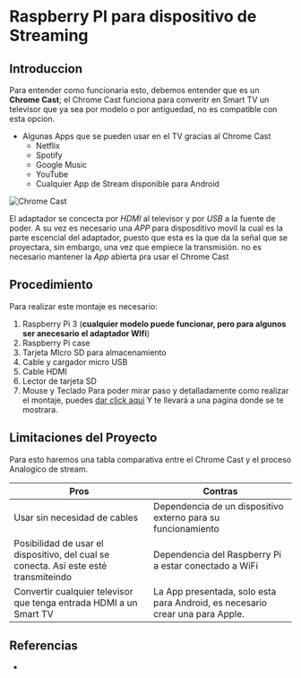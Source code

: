 # Raspberry PI para dispositivo de Streaming

## Introduccion

Para entender como funcionaria esto, debemos entender que es un **Chrome Cast**; el Chrome Cast funciona para converitr en Smart TV un televisor que ya sea por modelo o por antiguedad, no es compatible con esta opcion. 
* Algunas Apps que se pueden usar en el TV gracias al Chrome Cast 
  *  Netflix 
  *  Spotify
  *  Google Music
  *  YouTube
  *  Cualquier  App de Stream disponible para Android
 
   
      
 ![Chrome Cast](https://www.alkosto.com/medias/193575001371-001-750Wx750H?context=bWFzdGVyfGltYWdlc3wxMTExODl8aW1hZ2UvanBlZ3xpbWFnZXMvaDU3L2g2NS85NTQ0MzE3NzMwODQ2LmpwZ3w2YWJhZjAyNjFkYTBlOTk4YjcyN2U2ZGFlOTlhODJmZGJkNGY1ZWM2ZmI3YjAzMTRkZmU5YmY0MWRlNzQ2YzZm)

El adaptador se concecta por _HDMI_ al televisor y por _USB_ a la fuente de poder. A su vez es necesario una _APP_ para disposditivo movil la cual es la parte escencial del adaptador, puesto que esta es la que da la señal que se proyectara, sin embargo, una vez que empiece la transmisión. no es necesario mantener la _App_ abierta pra usar el Chrome Cast

## Procedimiento
Para realizar este montaje es necesario: 
1. Raspberry Pi 3 (**cualquier modelo puede funcionar, pero para algunos ser anecesario el adaptador WIfi**)
2. Raspberry Pi case
3. Tarjeta MIcro SD para almacenamiento
4. Cable y cargador micro USB
5. Cable HDMI
6. Lector de tarjeta SD
7. Mouse y Teclado
Para poder mirar paso y detalladamente como realizar el montaje, puedes [dar click aqui](https://www.instructables.com/Raspberry-Pi-As-Chromecast-Alternative-Raspicast/) Y te llevará a una pagina donde se te mostrara. 

## Limitaciones del Proyecto

Para esto haremos una tabla comparativa entre el Chrome Cast y el proceso Analogico de stream.

Pros         |       Contras
--------------- | ----------------
Usar sin necesidad de cables | Dependencia de un dispositivo externo para su funcionamiento
Posibilidad de usar el dispositivo, del cual se conecta. Asi este esté transmiteindo | Dependencia del Raspberry Pi a estar conectado a WiFi
Convertir cualquier televisor que tenga entrada HDMI a un Smart TV | La App presentada, solo esta para Android, es necesario crear una para Apple.

## Referencias

* 
  
  

